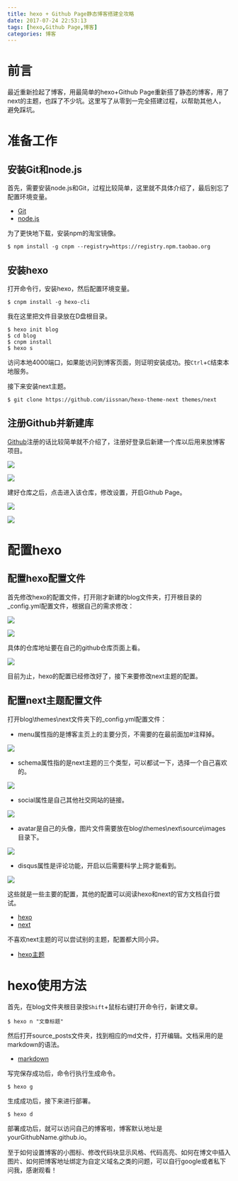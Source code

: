 ```yaml
---
title: hexo + Github Page静态博客搭建全攻略
date: 2017-07-24 22:53:13
tags: [hexo,Github Page,博客]
categories: 博客
---
```


# 前言

最近重新捡起了博客，用最简单的hexo+Github Page重新搭了静态的博客，用了next的主题，也踩了不少坑。这里写了从零到一完全搭建过程，以帮助其他人，避免踩坑。

# 准备工作

## 安装Git和node.js

首先，需要安装node.js和Git，过程比较简单，这里就不具体介绍了，最后别忘了配置环境变量。

* [Git](https://git-scm.com/)
* [node.js](https://nodejs.org/en/)

为了更快地下载，安装npm的淘宝镜像。

```
$ npm install -g cnpm --registry=https://registry.npm.taobao.org
```

## 安装hexo

打开命令行，安装hexo，然后配置环境变量。

```
$ cnpm install -g hexo-cli
```

我在这里把文件目录放在D盘根目录。

```
$ hexo init blog
$ cd blog
$ cnpm install
$ hexo s
```

访问本地4000端口，如果能访问到博客页面，则证明安装成功。按`Ctrl`+`C`结束本地服务。

接下来安装next主题。

```
$ git clone https://github.com/iissnan/hexo-theme-next themes/next
```

## 注册Github并新建库

[Github](https://github.com/)注册的话比较简单就不介绍了，注册好登录后新建一个库以后用来放博客项目。

![](hexo-Github-Page静态博客搭建全攻略/1.png)

![](hexo-Github-Page静态博客搭建全攻略/2.png)

建好仓库之后，点击进入该仓库，修改设置，开启Github Page。

![](hexo-Github-Page静态博客搭建全攻略/3.png)

![](hexo-Github-Page静态博客搭建全攻略/4.png)

# 配置hexo

## 配置hexo配置文件

首先修改hexo的配置文件，打开刚才新建的blog文件夹，打开根目录的_config.yml配置文件，根据自己的需求修改：

![](hexo-Github-Page静态博客搭建全攻略/5.png)

![](hexo-Github-Page静态博客搭建全攻略/6.png)

具体的仓库地址要在自己的github仓库页面上看。

![](hexo-Github-Page静态博客搭建全攻略/7.png)

目前为止，hexo的配置已经修改好了，接下来要修改next主题的配置。

## 配置next主题配置文件

打开blog\themes\next文件夹下的_config.yml配置文件：

* menu属性指的是博客主页上的主要分页，不需要的在最前面加#注释掉。

![](hexo-Github-Page静态博客搭建全攻略/8.png)

* schema属性指的是next主题的三个类型，可以都试一下，选择一个自己喜欢的。

![](hexo-Github-Page静态博客搭建全攻略/9.png)

* social属性是自己其他社交网站的链接。

![](hexo-Github-Page静态博客搭建全攻略/10.png)

* avatar是自己的头像，图片文件需要放在blog\themes\next\source\images目录下。

![](hexo-Github-Page静态博客搭建全攻略/11.png)

* disqus属性是评论功能，开启以后需要科学上网才能看到。

![](hexo-Github-Page静态博客搭建全攻略/12.png)

这些就是一些主要的配置，其他的配置可以阅读hexo和next的官方文档自行尝试。

* [hexo](https://hexo.io/)
* [next](http://theme-next.iissnan.com/)

不喜欢next主题的可以尝试别的主题，配置都大同小异。

* [hexo主题](https://hexo.io/themes/)

# hexo使用方法

首先，在blog文件夹根目录按`Shift`+鼠标右键打开命令行，新建文章。

```
$ hexo n "文章标题"
```

然后打开source\_posts文件夹，找到相应的md文件，打开编辑。文档采用的是markdown的语法。

* [markdown](http://www.appinn.com/markdown/)

写完保存成功后，命令行执行生成命令。

```
$ hexo g
```

生成成功后，接下来进行部署。

```
$ hexo d
```

部署成功后，就可以访问自己的博客啦，博客默认地址是yourGithubName.github.io。

至于如何设置博客的小图标、修改代码块显示风格、代码高亮、如何在博文中插入图片、如何把博客地址绑定为自定义域名之类的问题，可以自行google或者私下问我，感谢观看！